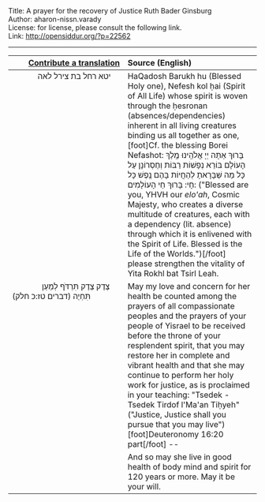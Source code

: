 <html>
<head></head>
<body>
Title: A prayer for the recovery of Justice Ruth Bader Ginsburg<br />
Author: aharon-nissn.varady<br />
License: for license, please consult the following link.<br />
Link: <a href="http://opensiddur.org/?p=22562">http://opensiddur.org/?p=22562</a>
<p />
<hr />

<table style="margin-left: auto;margin-right: auto;" class="draggable">
<thead><tr><th id="x" style="text-align: right;"><a href="https://opensiddur.org/contributing/upload/">Contribute a translation</a></th><th style="text-align: left;">Source (English)</th></tr></thead>
<tbody>
<tr><td style="vertical-align:top;" width="46%">
<div class="liturgy"><span lang="he">
&nbsp;
&nbsp;
&nbsp;
&nbsp;
&nbsp;
&nbsp;
יטא רחל בת צירל לאה
</span></div></td>
 
<td style="vertical-align:top;" width="53%">
<div class="english">
HaQadosh Barukh hu (Blessed Holy one), 
Nefesh kol ḥai (Spirit of All Life) 
whose spirit is woven 
through the ḥesronan (absences/dependencies) 
inherent in all living creatures 
binding us all together as one,[foot]Cf. the blessing Borei Nefashot: <span class="hebrew">בָּרוּךְ אַתָּה יְיָ אֱלֹהֵֽינוּ מֶֽלֶךְ הָעוֹלָם בּוֹרֵא נְפָשׁוֹת רַבּוֹת וְחֶסְרוֹנָן עַל כָּל מַה שֵּׁבָּרָאתָ לְהַחֲיוֹת בָּהֶם נֶֽפֶשׁ כָּל חָי: בָּרוּךְ חַי הָעוֹלָמִים:</span> ("Blessed are you, YHVH our <em>elo'ah</em>, Cosmic Majesty, who creates a diverse multitude of creatures, each with a dependency (lit. absence) through which it is enlivened with the Spirit of Life. Blessed is the Life of the Worlds.")[/foot]&nbsp; 
please strengthen the vitality of Yita Rokhl bat Tsirl Leah.
</div></td></tr>


<tr><td style="vertical-align:top;" width="46%">
<div class="liturgy"><span lang="he">
&nbsp;
&nbsp;
&nbsp;
&nbsp;
&nbsp;
&nbsp;
&nbsp;
צֶדֶק צֶדֶק תִּרְדֹּף לְמַעַן תִּחְיֶה <span class="citation">(דברים טז:כ חלק)</span>
</span></div></td>
 
<td style="vertical-align:top;" width="53%">
<div class="english">
May my love and concern for her health 
be counted among the prayers of all compassionate peoples 
and the prayers of your people of Yisrael 
to be received before the throne of your resplendent spirit, 
that you may restore her in complete and vibrant health 
and that she may continue to perform her holy work for justice, 
as is proclaimed in your teaching: 
"Tsedek - Tsedek Tirdof l'Ma'an Tiḥyeh" 
("Justice, Justice shall you pursue that you may live")[foot]Deuteronomy 16:20 part[/foot] -- 
</div></td></tr>


<tr><td style="vertical-align:top;" width="46%">
<div class="liturgy"><span lang="he">

</span></div></td>
 
<td style="vertical-align:top;" width="53%">
<div class="english">
And so may she live in good health of body mind and spirit 
for 120 years or more. 
May it be your will.
</div></td></tr>
</tbody></table>
</body>
</html>